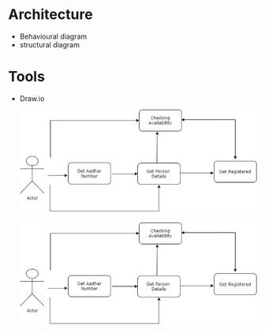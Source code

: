 
# Architecture

   - Behavioural diagram
   - structural diagram

# Tools
  
  - Draw.io

       ![Test Image 5](https://github.com/sumithra18/M1_Covid_Vaccination_Booking_System/blob/main/2_Design/Structural%20diagram.png)
  
       ![Test Image 5](https://github.com/sumithra18/M1_Covid_Vaccination_Booking_System/blob/main/2_Design/Structural%20diagram.png)

